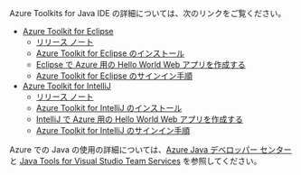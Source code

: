 Azure Toolkits for Java IDE の詳細については、次のリンクをご覧ください。

* [Azure Toolkit for Eclipse](/azure/azure-toolkit-for-eclipse)
  * [リリース ノート](https://github.com/Microsoft/azure-tools-for-java/releases)
  * [Azure Toolkit for Eclipse のインストール](/azure/azure-toolkit-for-eclipse-installation)
  * [Eclipse で Azure 用の Hello World Web アプリを作成する](/azure/app-service-web/app-service-web-eclipse-create-hello-world-web-app)
  * [Azure Toolkit for Eclipse のサインイン手順](/azure/azure-toolkit-for-eclipse-sign-in-instructions)
* [Azure Toolkit for IntelliJ](/azure/azure-toolkit-for-intellij)
  * [リリース ノート](https://github.com/Microsoft/azure-tools-for-java/releases)
  * [Azure Toolkit for IntelliJ のインストール](/azure/azure-toolkit-for-intellij-installation)
  * [IntelliJ で Azure 用の Hello World Web アプリを作成する](/azure/app-service-web/app-service-web-intellij-create-hello-world-web-app)
  * [Azure Toolkit for IntelliJ のサインイン手順](/azure/azure-toolkit-for-intellij-sign-in-instructions)

Azure での Java の使用の詳細については、[Azure Java デベロッパー センター](https://azure.microsoft.com/develop/java/)と [Java Tools for Visual Studio Team Services](https://java.visualstudio.com/) を参照してください。
